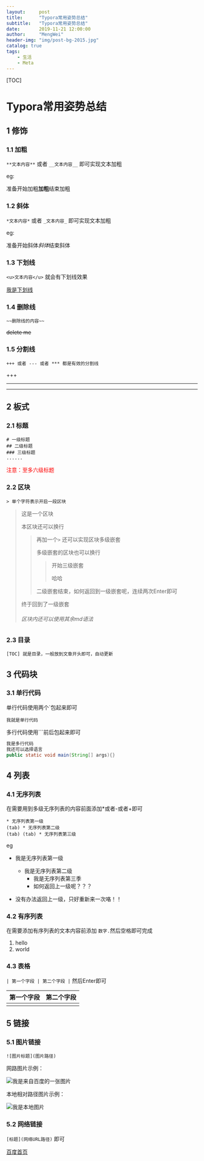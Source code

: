 ```yaml
---
layout:     post
title:      "Typora常用姿势总结"
subtitle:   "Typora常用姿势总结"
date:       2019-11-21 12:00:00
author:     "MengWei"
header-img: "img/post-bg-2015.jpg"
catalog: true
tags:
    - 生活
    - Meta
---
```


[TOC]


# Typora常用姿势总结



## 1 修饰

### 1.1 加粗

`**文本内容**` 或者 `__文本内容__` 即可实现文本加粗

 eg:

准备开始加粗**加粗**结束加粗



### 1.2 斜体

`*文本内容*` 或者 `_文本内容_` 即可实现文本加粗

 eg:

准备开始斜体*斜体*结束斜体



### 1.3 下划线

`<u>文本内容</u>` 就会有下划线效果

<u>我是下划线</u>



### 1.4 删除线

`~~删除线的内容~~`

~~delete me~~



### 1.5 分割线

`+++ 或者 --- 或者 *** 都是有效的分割线`

+++

___

***



## 2 板式

### 2.1 标题

```
# 一级标题
## 二级标题
### 三级标题
......
```

<span style="color:red">注意：至多六级标题</span>

### 2.2 区块

`> 单个字符表示开启一段区块`

> 这是一个区块
>
> 本区块还可以换行
>
> > 再加一个`>` 还可以实现区块多级嵌套
> >
> > 多级嵌套的区块也可以换行
> >
> > >开始三级嵌套
> > >
> > >哈哈
> >
> > 二级嵌套结束，如何返回到一级嵌套呢，连续两次Enter即可
>
> 终于回到了一级嵌套
>
> ###### 区块内还可以使用其余md语法



### 2.3 目录

`[TOC] 就是目录，一般放到文章开头即可，自动更新`



## 3 代码块

### 3.1 单行代码

单行代码使用两个`包起来即可

`我就是单行代码`

多行代码使用```前后包起来即可

```java
我是多行代码
我还可以选择语言
public static void main(String[] args){}
```



## 4 列表

### 4.1 无序列表

在需要用到多级无序列表的内容前面添加*或者-或者+即可

```
* 无序列表第一级
(tab) * 无序列表第二级
(tab) (tab) * 无序列表第三级
```

eg

* 我是无序列表第一级
  * 我是无序列表第二级
    * 我是无序列表第三季
    * 如何返回上一级呢？？？

* 没有办法返回上一级，只好重新来一次咯！！



### 4.2 有序列表

在需要添加有序列表的文本内容前添加 `数字.`然后空格即可完成

1. hello
2. world



### 4.3 表格

`| 第一个字段 | 第二个字段 |` 然后Enter即可

| 第一个字段 | 第二个字段 |
| ---------- | ---------- |
|            |            |



## 5 链接

### 5.1 图片链接

`![图片标题](图片路径)`

网路图片示例：

![我是来自百度的一张图片](https://box.bdimg.com/static/fisp_static/common/img/searchbox/logo_news_276_88_1f9876a.png)

本地相对路径图片示例：

![我是本地图片](../assets/column_list_code.png)



### 5.2 网络链接

`[标题](网络URL路径)` 即可

[百度首页](https://www.baidu.com)



